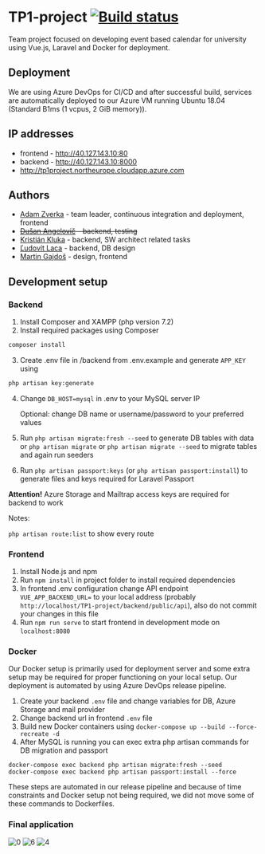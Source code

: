 # TP1-project [![Build status](https://dev.azure.com/adamzv/TP1-project/_apis/build/status/TP1-project-CI)](https://dev.azure.com/adamzv/TP1-project/_build/latest?definitionId=3)

Team project focused on developing event based calendar for university using Vue.js, Laravel and Docker for deployment.

## Deployment

We are using Azure DevOps for CI/CD and after successful build, services are automatically deployed to our Azure VM running Ubuntu 18.04 (Standard B1ms (1 vcpus, 2 GiB memory)).

## IP addresses

- frontend - http://40.127.143.10:80
- backend - http://40.127.143.10:8000
- http://tp1project.northeurope.cloudapp.azure.com

## Authors

- [Adam Zverka](https://github.com/adamzv) - team leader, continuous integration and deployment, frontend
- ~~[Dušan Angelovič](https://github.com/AngelovicD) - backend, testing~~
- [Kristián Kluka](https://github.com/kristiankluka) - backend, SW architect related tasks
- [Ľudovít Laca](https://github.com/Ludovit-Laca) - backend, DB design
- [Martin Gajdoš](https://github.com/martingajdos) - design, frontend

## Development setup

### Backend

1) Install Composer and XAMPP (php version 7.2)
2) Install required packages using Composer
```bash
composer install
```
3) Create .env file in /backend from .env.example and generate `APP_KEY` using
```bash
php artisan key:generate
``` 
4) Change `DB_HOST=mysql` in .env to your MySQL server IP

    Optional: change DB name or username/password to your preferred values

5) Run `php artisan migrate:fresh --seed` to generate DB tables with data or `php artisan migrate` or `php artisan migrate --seed` to migrate tables and again run seeders

6) Run `php artisan passport:keys` (or `php artisan passport:install`) to generate files and keys required for Laravel Passport

**Attention!** Azure Storage and Mailtrap access keys are required for backend to work

Notes:

`php artisan route:list` to show every route 

### Frontend

1) Install Node.js and npm
2) Run `npm install` in project folder to install required dependencies
3) In frontend .env configuration change API endpoint `VUE_APP_BACKEND_URL=` to your local address (probably `http://localhost/TP1-project/backend/public/api`), also do not commit your changes in this file 
4) Run `npm run serve` to start frontend in development mode on `localhost:8080`

### Docker

Our Docker setup is primarily used for deployment server and some extra setup may be required for proper functioning on your local setup. Our deployment is automated by using Azure DevOps release pipeline.

1) Create your backend `.env` file and change variables for DB, Azure Storage and mail provider
2) Change backend url in frontend `.env` file
3) Build new Docker containers using `docker-compose up --build --force-recreate -d`
4) After MySQL is running you can exec extra php artisan commands for DB migration and passport
```
docker-compose exec backend php artisan migrate:fresh --seed
docker-compose exec backend php artisan passport:install --force
```
These steps are automated in our release pipeline and because of time constraints and Docker setup not being required, we did not move some of these commands to Dockerfiles.

### Final application
![0](https://user-images.githubusercontent.com/31664842/103012790-63d21a00-453c-11eb-8eb7-19a9c9556978.png)
![6](https://user-images.githubusercontent.com/31664842/103012849-79dfda80-453c-11eb-9977-282a5bf81a67.png)
![4](https://user-images.githubusercontent.com/31664842/103012859-7c423480-453c-11eb-887e-04f4432d50bc.png)
